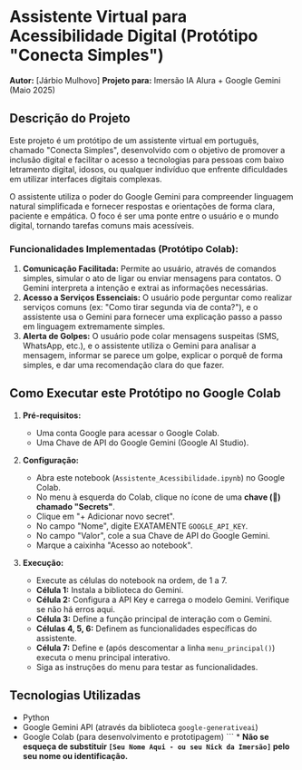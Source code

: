 # Assistente Virtual para Acessibilidade Digital (Protótipo "Conecta Simples")

**Autor:** [Járbio Mulhovo]
**Projeto para:** Imersão IA Alura + Google Gemini (Maio 2025)

## Descrição do Projeto

Este projeto é um protótipo de um assistente virtual em português, chamado "Conecta Simples", desenvolvido com o objetivo de promover a inclusão digital e facilitar o acesso a tecnologias para pessoas com baixo letramento digital, idosos, ou qualquer indivíduo que enfrente dificuldades em utilizar interfaces digitais complexas.

O assistente utiliza o poder do Google Gemini para compreender linguagem natural simplificada e fornecer respostas e orientações de forma clara, paciente e empática. O foco é ser uma ponte entre o usuário e o mundo digital, tornando tarefas comuns mais acessíveis.

### Funcionalidades Implementadas (Protótipo Colab):

1.  **Comunicação Facilitada:** Permite ao usuário, através de comandos simples, simular o ato de ligar ou enviar mensagens para contatos. O Gemini interpreta a intenção e extrai as informações necessárias.
2.  **Acesso a Serviços Essenciais:** O usuário pode perguntar como realizar serviços comuns (ex: "Como tirar segunda via de conta?"), e o assistente usa o Gemini para fornecer uma explicação passo a passo em linguagem extremamente simples.
3.  **Alerta de Golpes:** O usuário pode colar mensagens suspeitas (SMS, WhatsApp, etc.), e o assistente utiliza o Gemini para analisar a mensagem, informar se parece um golpe, explicar o porquê de forma simples, e dar uma recomendação clara do que fazer.

## Como Executar este Protótipo no Google Colab

1.  **Pré-requisitos:**
    *   Uma conta Google para acessar o Google Colab.
    *   Uma Chave de API do Google Gemini (Google AI Studio).

2.  **Configuração:**
    *   Abra este notebook (`Assistente_Acessibilidade.ipynb`) no Google Colab.
    *   No menu à esquerda do Colab, clique no ícone de uma **chave (🔑) chamado "Secrets"**.
    *   Clique em "+ Adicionar novo secret".
    *   No campo "Nome", digite EXATAMENTE `GOOGLE_API_KEY`.
    *   No campo "Valor", cole a sua Chave de API do Google Gemini.
    *   Marque a caixinha "Acesso ao notebook".

3.  **Execução:**
    *   Execute as células do notebook na ordem, de 1 a 7.
    *   **Célula 1:** Instala a biblioteca do Gemini.
    *   **Célula 2:** Configura a API Key e carrega o modelo Gemini. Verifique se não há erros aqui.
    *   **Célula 3:** Define a função principal de interação com o Gemini.
    *   **Células 4, 5, 6:** Definem as funcionalidades específicas do assistente.
    *   **Célula 7:** Define e (após descomentar a linha `menu_principal()`) executa o menu principal interativo.
    *   Siga as instruções do menu para testar as funcionalidades.

## Tecnologias Utilizadas

*   Python
*   Google Gemini API (através da biblioteca `google-generativeai`)
*   Google Colab (para desenvolvimento e prototipagem)
```    *   **Não se esqueça de substituir `[Seu Nome Aqui - ou seu Nick da Imersão]` pelo seu nome ou identificação.**
